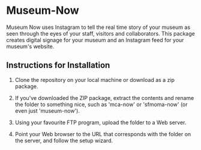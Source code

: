 Museum-Now
==========

Museum Now uses Instagram to tell the real time story of your museum as seen through the eyes of your staff, visitors and collaborators. This package creates digital signage for your museum and an Instagram feed for your museum's website.

Instructions for Installation
-----------------------------

1. Clone the repository on your local machine or download as a zip package.

2. If you've downloaded the ZIP package, extract the contents and rename the folder to something nice, such as 'mca-now' or 'sfmoma-now' (or even just 'museum-now').

3. Using your favourite FTP program, upload the folder to a Web server.

4. Point your Web browser to the URL that corresponds with the folder on the server, and follow the setup wizard.